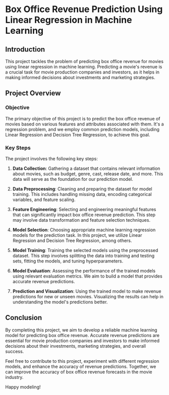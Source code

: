 # Box Office Revenue Prediction Using Linear Regression in Machine Learning

## Introduction

This project tackles the problem of predicting box office revenue for movies using linear regression in machine learning. Predicting a movie's revenue is a crucial task for movie production companies and investors, as it helps in making informed decisions about investments and marketing strategies.

## Project Overview

### Objective

The primary objective of this project is to predict the box office revenue of movies based on various features and attributes associated with them. It's a regression problem, and we employ common prediction models, including Linear Regression and Decision Tree Regression, to achieve this goal.

### Key Steps

The project involves the following key steps:

1. **Data Collection**: Gathering a dataset that contains relevant information about movies, such as budget, genre, cast, release date, and more. This data will serve as the foundation for our prediction model.

2. **Data Preprocessing**: Cleaning and preparing the dataset for model training. This includes handling missing data, encoding categorical variables, and feature scaling.

3. **Feature Engineering**: Selecting and engineering meaningful features that can significantly impact box office revenue prediction. This step may involve data transformation and feature selection techniques.

4. **Model Selection**: Choosing appropriate machine learning regression models for the prediction task. In this project, we utilize Linear Regression and Decision Tree Regression, among others.

5. **Model Training**: Training the selected models using the preprocessed dataset. This step involves splitting the data into training and testing sets, fitting the models, and tuning hyperparameters.

6. **Model Evaluation**: Assessing the performance of the trained models using relevant evaluation metrics. We aim to build a model that provides accurate revenue predictions.

7. **Prediction and Visualization**: Using the trained model to make revenue predictions for new or unseen movies. Visualizing the results can help in understanding the model's predictions better.

## Conclusion

By completing this project, we aim to develop a reliable machine learning model for predicting box office revenue. Accurate revenue predictions are essential for movie production companies and investors to make informed decisions about their investments, marketing strategies, and overall success.

Feel free to contribute to this project, experiment with different regression models, and enhance the accuracy of revenue predictions. Together, we can improve the accuracy of box office revenue forecasts in the movie industry.

Happy modeling!

